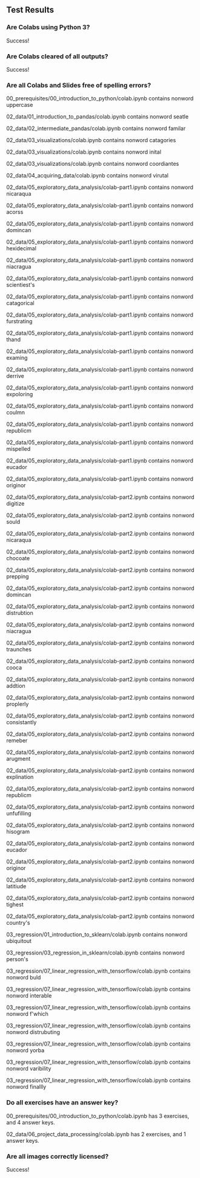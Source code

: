 ## Test Results


### Are Colabs using Python 3?
Success!

### Are Colabs cleared of all outputs?
Success!

### Are all Colabs and Slides free of spelling errors?
00_prerequisites/00_introduction_to_python/colab.ipynb contains nonword uppercase

02_data/01_introduction_to_pandas/colab.ipynb contains nonword seatle

02_data/02_intermediate_pandas/colab.ipynb contains nonword familar

02_data/03_visualizations/colab.ipynb contains nonword catagories

02_data/03_visualizations/colab.ipynb contains nonword inital

02_data/03_visualizations/colab.ipynb contains nonword coordiantes

02_data/04_acquiring_data/colab.ipynb contains nonword virutal

02_data/05_exploratory_data_analysis/colab-part1.ipynb contains nonword nicaraqua

02_data/05_exploratory_data_analysis/colab-part1.ipynb contains nonword acorss

02_data/05_exploratory_data_analysis/colab-part1.ipynb contains nonword domincan

02_data/05_exploratory_data_analysis/colab-part1.ipynb contains nonword hexidecimal

02_data/05_exploratory_data_analysis/colab-part1.ipynb contains nonword niacragua

02_data/05_exploratory_data_analysis/colab-part1.ipynb contains nonword scientiest's

02_data/05_exploratory_data_analysis/colab-part1.ipynb contains nonword catagorical

02_data/05_exploratory_data_analysis/colab-part1.ipynb contains nonword furstrating

02_data/05_exploratory_data_analysis/colab-part1.ipynb contains nonword thand

02_data/05_exploratory_data_analysis/colab-part1.ipynb contains nonword examing

02_data/05_exploratory_data_analysis/colab-part1.ipynb contains nonword derrive

02_data/05_exploratory_data_analysis/colab-part1.ipynb contains nonword expoloring

02_data/05_exploratory_data_analysis/colab-part1.ipynb contains nonword coulmn

02_data/05_exploratory_data_analysis/colab-part1.ipynb contains nonword republicm

02_data/05_exploratory_data_analysis/colab-part1.ipynb contains nonword mispelled

02_data/05_exploratory_data_analysis/colab-part1.ipynb contains nonword eucador

02_data/05_exploratory_data_analysis/colab-part1.ipynb contains nonword originor

02_data/05_exploratory_data_analysis/colab-part2.ipynb contains nonword digitize

02_data/05_exploratory_data_analysis/colab-part2.ipynb contains nonword sould

02_data/05_exploratory_data_analysis/colab-part2.ipynb contains nonword nicaraqua

02_data/05_exploratory_data_analysis/colab-part2.ipynb contains nonword chocoate

02_data/05_exploratory_data_analysis/colab-part2.ipynb contains nonword prepping

02_data/05_exploratory_data_analysis/colab-part2.ipynb contains nonword domincan

02_data/05_exploratory_data_analysis/colab-part2.ipynb contains nonword distrubtion

02_data/05_exploratory_data_analysis/colab-part2.ipynb contains nonword niacragua

02_data/05_exploratory_data_analysis/colab-part2.ipynb contains nonword traunches

02_data/05_exploratory_data_analysis/colab-part2.ipynb contains nonword cooca

02_data/05_exploratory_data_analysis/colab-part2.ipynb contains nonword addtion

02_data/05_exploratory_data_analysis/colab-part2.ipynb contains nonword proplerly

02_data/05_exploratory_data_analysis/colab-part2.ipynb contains nonword consistantly

02_data/05_exploratory_data_analysis/colab-part2.ipynb contains nonword remeber

02_data/05_exploratory_data_analysis/colab-part2.ipynb contains nonword arugment

02_data/05_exploratory_data_analysis/colab-part2.ipynb contains nonword explination

02_data/05_exploratory_data_analysis/colab-part2.ipynb contains nonword republicm

02_data/05_exploratory_data_analysis/colab-part2.ipynb contains nonword unfufilling

02_data/05_exploratory_data_analysis/colab-part2.ipynb contains nonword hisogram

02_data/05_exploratory_data_analysis/colab-part2.ipynb contains nonword eucador

02_data/05_exploratory_data_analysis/colab-part2.ipynb contains nonword originor

02_data/05_exploratory_data_analysis/colab-part2.ipynb contains nonword latitiude

02_data/05_exploratory_data_analysis/colab-part2.ipynb contains nonword tighest

02_data/05_exploratory_data_analysis/colab-part2.ipynb contains nonword country's

03_regression/01_introduction_to_sklearn/colab.ipynb contains nonword ubiquitout

03_regression/03_regression_in_sklearn/colab.ipynb contains nonword person's

03_regression/07_linear_regression_with_tensorflow/colab.ipynb contains nonword buld

03_regression/07_linear_regression_with_tensorflow/colab.ipynb contains nonword interable

03_regression/07_linear_regression_with_tensorflow/colab.ipynb contains nonword f'which

03_regression/07_linear_regression_with_tensorflow/colab.ipynb contains nonword distrubuting

03_regression/07_linear_regression_with_tensorflow/colab.ipynb contains nonword yorba

03_regression/07_linear_regression_with_tensorflow/colab.ipynb contains nonword varibility

03_regression/07_linear_regression_with_tensorflow/colab.ipynb contains nonword finallly

### Do all exercises have an answer key?
00_prerequisites/00_introduction_to_python/colab.ipynb has 3 exercises, and 4 answer keys.

02_data/06_project_data_processing/colab.ipynb has 2 exercises, and 1 answer keys.

### Are all images correctly licensed?
Success!

